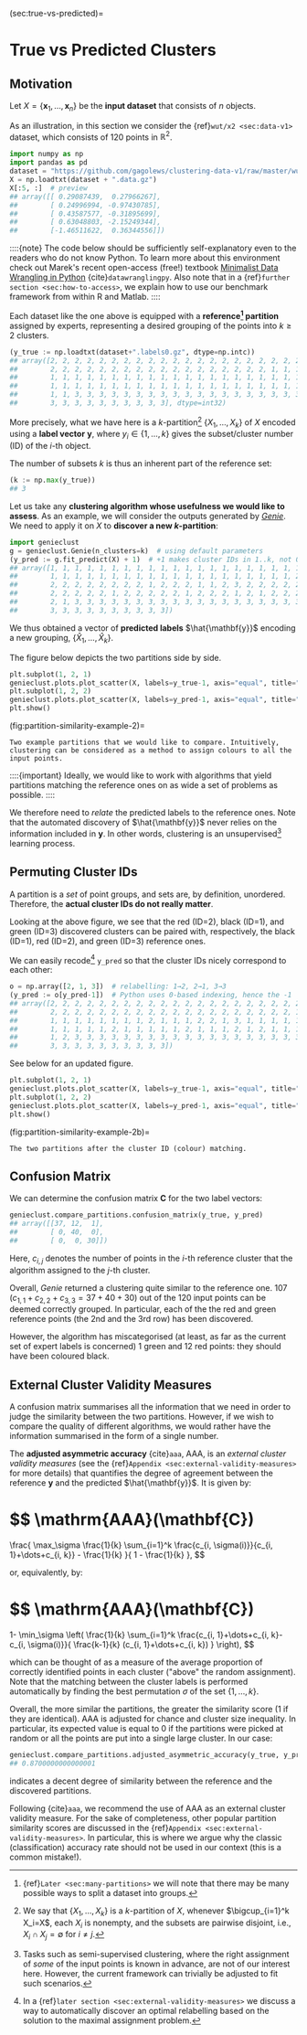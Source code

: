 



(sec:true-vs-predicted)=
# True vs Predicted Clusters


## Motivation

Let $X=\{\mathbf{x}_1, \dots, \mathbf{x}_n\}$ be the **input dataset**
that consists of $n$ objects.

As an illustration, in this section we consider the {ref}`wut/x2 <sec:data-v1>`
dataset, which consists of 120 points in $\mathbb{R}^2$.



```python
import numpy as np
import pandas as pd
dataset = "https://github.com/gagolews/clustering-data-v1/raw/master/wut/x2"
X = np.loadtxt(dataset + ".data.gz")
X[:5, :]  # preview
## array([[ 0.29087439,  0.27966267],
##        [ 0.24996994, -0.97430785],
##        [ 0.43587577, -0.31895699],
##        [ 0.63048803, -2.15249344],
##        [-1.46511622,  0.36344556]])
```

::::{note}
The code below should be sufficiently self-explanatory even to the readers
who do not know Python. To learn more about this environment
check out Marek's recent open-access (free!) textbook
[Minimalist Data Wrangling in Python](https://datawranglingpy.gagolewski.com/)
{cite}`datawranglingpy`.
Also note that in a {ref}`further section <sec:how-to-access>`,
we explain how to use our benchmark framework from within R and Matlab.
::::


Each dataset like the one above is equipped with a
**reference[^footmanyreference] partition** assigned by experts, representing
a desired grouping of the points into $k \ge 2$ clusters.

[^footmanyreference]: {ref}`Later <sec:many-partitions>` we will note
    that there may be many possible ways to split a dataset into groups.





```python
(y_true := np.loadtxt(dataset+".labels0.gz", dtype=np.intc))
## array([2, 2, 2, 2, 2, 2, 2, 2, 2, 2, 2, 2, 2, 2, 2, 2, 2, 2, 2, 2, 2, 2,
##        2, 2, 2, 2, 2, 2, 2, 2, 2, 2, 2, 2, 2, 2, 2, 2, 2, 2, 1, 1, 1, 1,
##        1, 1, 1, 1, 1, 1, 1, 1, 1, 1, 1, 1, 1, 1, 1, 1, 1, 1, 1, 1, 1, 1,
##        1, 1, 1, 1, 1, 1, 1, 1, 1, 1, 1, 1, 1, 1, 1, 1, 1, 1, 1, 1, 1, 1,
##        1, 1, 3, 3, 3, 3, 3, 3, 3, 3, 3, 3, 3, 3, 3, 3, 3, 3, 3, 3, 3, 3,
##        3, 3, 3, 3, 3, 3, 3, 3, 3, 3], dtype=int32)
```


More precisely, what we have here is a
$k$-partition[^footpart] $\{X_1,\dots,X_k\}$ of $X$
encoded using a **label vector** $\mathbf{y}$, where
$y_i\in\{1,\dots,k\}$ gives the subset/cluster number (ID) of the $i$-th object.


[^footpart]: We say that $\{X_1,\dots,X_k\}$ is a $k$-partition of $X$,
    whenever $\bigcup_{i=1}^k X_i=X$, each $X_i$ is nonempty,
    and the subsets are pairwise disjoint, i.e., $X_i\cap X_j=\emptyset$
    for $i\neq j$.


The number of subsets $k$ is thus an inherent part of the
reference set:



```python
(k := np.max(y_true))
## 3
```



Let us take any **clustering algorithm whose usefulness
we would like to assess**. As an example, we will consider the outputs
generated by [*Genie*](https://genieclust.gagolewski.com).
We need to apply it on $X$ to **discover a new $k$-partition**:



```python
import genieclust
g = genieclust.Genie(n_clusters=k)  # using default parameters
(y_pred := g.fit_predict(X) + 1)  # +1 makes cluster IDs in 1..k, not 0..(k-1)
## array([1, 1, 1, 1, 1, 1, 1, 1, 1, 1, 1, 1, 1, 1, 1, 1, 1, 1, 1, 1, 1, 1,
##        1, 1, 1, 1, 1, 1, 1, 1, 1, 1, 1, 1, 1, 1, 1, 1, 1, 1, 1, 1, 2, 1,
##        2, 2, 2, 2, 2, 2, 2, 2, 1, 2, 2, 2, 1, 1, 2, 3, 2, 2, 2, 2, 2, 1,
##        2, 2, 2, 2, 2, 1, 2, 2, 2, 2, 2, 1, 2, 2, 2, 1, 2, 1, 2, 2, 2, 2,
##        2, 1, 3, 3, 3, 3, 3, 3, 3, 3, 3, 3, 3, 3, 3, 3, 3, 3, 3, 3, 3, 3,
##        3, 3, 3, 3, 3, 3, 3, 3, 3, 3])
```

We thus obtained a vector of **predicted labels** $\hat{\mathbf{y}}$
encoding a new grouping, $\{\hat{X}_1,\dots,\hat{X}_k\}$.

The figure below depicts the two partitions side by side.




```python
plt.subplot(1, 2, 1)
genieclust.plots.plot_scatter(X, labels=y_true-1, axis="equal", title="y_true")
plt.subplot(1, 2, 2)
genieclust.plots.plot_scatter(X, labels=y_pred-1, axis="equal", title="y_pred")
plt.show()
```

(fig:partition-similarity-example-2)=
```{figure} true-vs-predicted-figures/partition-similarity-example-2-1.*
Two example partitions that we would like to compare. Intuitively, clustering can be considered as a method to assign colours to all the input points.
```

::::{important}
Ideally, we would like to work with algorithms that yield partitions
matching the reference ones on as wide a set of problems
as possible.
::::

We therefore need to *relate* the predicted labels to the reference ones.
Note that the automated discovery of $\hat{\mathbf{y}}$
never relies on the information included in $\mathbf{y}$.
In other words, clustering is an unsupervised[^footsemisupervised]
learning process.


[^footsemisupervised]: Tasks such as semi-supervised clustering,
    where the right assignment of *some* of the input points is known in
    advance, are not of our interest here. However, the current framework can
    trivially be adjusted to fit such scenarios.




## Permuting Cluster IDs

A partition is a *set* of point groups, and sets are, by definition, unordered.
Therefore, the **actual cluster IDs do not really matter**.


Looking at the above figure, we see that
the red (ID=2), black (ID=1), and green (ID=3) discovered clusters
can be paired with, respectively,
the black (ID=1), red (ID=2), and green (ID=3) reference ones.

We can easily recode[^footmanualrelabel] `y_pred`
so that the cluster IDs nicely correspond to each other:




```python
o = np.array([2, 1, 3])  # relabelling: 1→2, 2→1, 3→3
(y_pred := o[y_pred-1])  # Python uses 0-based indexing, hence the -1
## array([2, 2, 2, 2, 2, 2, 2, 2, 2, 2, 2, 2, 2, 2, 2, 2, 2, 2, 2, 2, 2, 2,
##        2, 2, 2, 2, 2, 2, 2, 2, 2, 2, 2, 2, 2, 2, 2, 2, 2, 2, 2, 2, 1, 2,
##        1, 1, 1, 1, 1, 1, 1, 1, 2, 1, 1, 1, 2, 2, 1, 3, 1, 1, 1, 1, 1, 2,
##        1, 1, 1, 1, 1, 2, 1, 1, 1, 1, 1, 2, 1, 1, 1, 2, 1, 2, 1, 1, 1, 1,
##        1, 2, 3, 3, 3, 3, 3, 3, 3, 3, 3, 3, 3, 3, 3, 3, 3, 3, 3, 3, 3, 3,
##        3, 3, 3, 3, 3, 3, 3, 3, 3, 3])
```

See below for an updated figure.




```python
plt.subplot(1, 2, 1)
genieclust.plots.plot_scatter(X, labels=y_true-1, axis="equal", title="y_true")
plt.subplot(1, 2, 2)
genieclust.plots.plot_scatter(X, labels=y_pred-1, axis="equal", title="y_pred")
plt.show()
```

(fig:partition-similarity-example-2b)=
```{figure} true-vs-predicted-figures/partition-similarity-example-2b-3.*
The two partitions after the cluster ID (colour) matching.
```


[^footmanualrelabel]: In a
    {ref}`later section <sec:external-validity-measures>` we discuss a way
    to automatically discover an optimal relabelling based on the solution
    to the maximal assignment problem.



## Confusion Matrix

We can determine the confusion matrix $\mathbf{C}$ for the two label vectors:



```python
genieclust.compare_partitions.confusion_matrix(y_true, y_pred)
## array([[37, 12,  1],
##        [ 0, 40,  0],
##        [ 0,  0, 30]])
```

Here, $c_{i, j}$ denotes the number of points in the $i$-th reference cluster
that the algorithm assigned to the $j$-th cluster.

Overall, *Genie* returned a clustering quite similar to the reference one.
107 ($c_{1,1}+c_{2, 2}+c_{3,3}=37+40+30$) out of the 120 input points
can be deemed correctly grouped. In particular, each of the the red and green
reference points (the 2nd and the 3rd row) has been discovered.

However, the algorithm has miscategorised (at least, as far as the current
set of expert labels is concerned) 1 green and 12 red points:
they should have been coloured black.



## External Cluster Validity Measures

A confusion matrix summarises all the information that we need
in order to judge the similarity between the two partitions. However,
if we wish to compare the quality of different algorithms,
we would rather have the information summarised in the form of a single number.


The **adjusted asymmetric accuracy** {cite}`aaa`, AAA,
is an *external cluster validity measures*
(see the {ref}`Appendix <sec:external-validity-measures>` for more details)
that quantifies the degree of agreement between the reference $\mathbf{y}$ and
the predicted $\hat{\mathbf{y}}$.
It is given by:

$$
\mathrm{AAA}(\mathbf{C})
=
\frac{
\max_\sigma \frac{1}{k} \sum_{i=1}^k \frac{c_{i, \sigma(i)}}{c_{i, 1}+\dots+c_{i, k}} - \frac{1}{k}
}{
1 - \frac{1}{k}
},
$$

or, equivalently, by:

$$
\mathrm{AAA}(\mathbf{C})
=
1-
\min_\sigma
\left(
\frac{1}{k}
\sum_{i=1}^k \frac{c_{i, 1}+\dots+c_{i, k}-c_{i, \sigma(i)}}{ \frac{k-1}{k} (c_{i, 1}+\dots+c_{i, k}) }
\right),
$$

which can be thought of as a measure of the average proportion of
correctly identified points in each cluster ("above" the random assignment).
Note that the matching between the cluster labels is performed
automatically by finding the best permutation $\sigma$
of the set $\{1,\dots,k\}$.

Overall, the more similar the partitions, the greater the similarity score
(1 if they are identical). AAA is adjusted for chance and cluster size
inequality. In particular, its expected value is equal to 0 if the partitions were
picked at random or all the points are put into a single large cluster.
In our case:



```python
genieclust.compare_partitions.adjusted_asymmetric_accuracy(y_true, y_pred)
## 0.8700000000000001
```

indicates a decent degree of similarity between the reference
and the discovered partitions.


Following {cite}`aaa`, we recommend the use of AAA as an external cluster
validity measure. For the sake of completeness, other popular
partition similarity scores are discussed
in the {ref}`Appendix <sec:external-validity-measures>`.
In particular, this is where we argue why the classic (classification)
accuracy rate should not be used in our context (this is a common mistake!).
